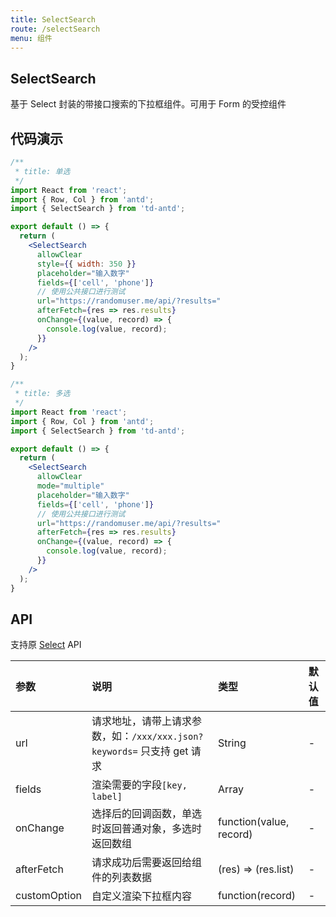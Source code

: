 ```yaml
---
title: SelectSearch
route: /selectSearch
menu: 组件
---
```


## SelectSearch

基于 Select 封装的带接口搜索的下拉框组件。可用于 Form 的受控组件

## 代码演示

```jsx
/**
 * title: 单选
 */
import React from 'react';
import { Row, Col } from 'antd';
import { SelectSearch } from 'td-antd';

export default () => {
  return (
    <SelectSearch
      allowClear
      style={{ width: 350 }}
      placeholder="输入数字"
      fields={['cell', 'phone']}
      // 使用公共接口进行测试
      url="https://randomuser.me/api/?results="
      afterFetch={res => res.results}
      onChange={(value, record) => {
        console.log(value, record);
      }}
    />
  );
}
```

```jsx
/**
 * title: 多选
 */
import React from 'react';
import { Row, Col } from 'antd';
import { SelectSearch } from 'td-antd';

export default () => {
  return (
    <SelectSearch
      allowClear
      mode="multiple"
      placeholder="输入数字"
      fields={['cell', 'phone']}
      // 使用公共接口进行测试
      url="https://randomuser.me/api/?results="
      afterFetch={res => res.results}
      onChange={(value, record) => {
        console.log(value, record);
      }}
    />
  );
}
```

## API

支持原 [Select](https://ant-design.gitee.io/components/select-cn/) API

|参数|说明|类型|默认值|
|:--|:--|:--|:--|
|url|请求地址，请带上请求参数，如：`/xxx/xxx.json?keywords=` 只支持 get 请求|String|-|
|fields|渲染需要的字段`[key, label]`|Array|-|
|onChange|选择后的回调函数，单选时返回普通对象，多选时返回数组|function(value, record)|-|
|afterFetch|请求成功后需要返回给组件的列表数据|(res) => (res.list)|-|
|customOption|自定义渲染下拉框内容|function(record)|-|
